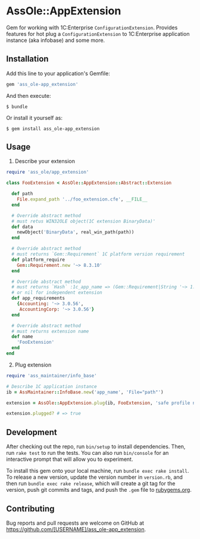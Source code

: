 # AssOle::AppExtension

Gem for working with 1C:Enterprise `ConfigurationExtension`. Provides features
for hot plug a `ConfigurationExtension` to 1C:Enterprise application
instance (aka infobase) and some more.

## Installation

Add this line to your application's Gemfile:

```ruby
gem 'ass_ole-app_extension'
```

And then execute:

    $ bundle

Or install it yourself as:

    $ gem install ass_ole-app_extension

## Usage

1. Describe your extension

```ruby
require 'ass_ole/app_extension'

class FooExtension < AssOle::AppExtension::Abstract::Extension

  def path
    File.expand_path '../foo_extension.cfe', __FILE__
  end

  # Override abstract method
  # must retus WIN32OLE object(1C extension BinaryData)'
  def data
    newObject('BinaryData', real_win_path(path))
  end

  # Override abstract method
  # must returns `Gem::Requirement` 1C platform version requirement
  def platform_require
    Gem::Requirement.new '~> 8.3.10'
  end

  # Override abstract method
  # must returns `Hash` :1c_app_name => (Gem::Requirement|String '~> 1.2.4')
  # or nil for independent extension
  def app_requirements
    {Accounting: '~> 3.0.56',
     AccountingCorp: '~> 3.0.56'}
  end

  # Override abstract method
  # must returns extension name
  def name
    'FooExtension'
  end
end
```

2. Plug extension

```ruby
require 'ass_maintainer/info_base'

# Describe 1C application instance
ib = AssMaintainer::InfoBase.new('app_name', 'File="path"')

extension = AssOle::AppExtension.plug(ib, FooExtension, 'safe profile name')

extension.plugged? # => true
```

## Development

After checking out the repo, run `bin/setup` to install dependencies. Then, run `rake test` to run the tests. You can also run `bin/console` for an interactive prompt that will allow you to experiment.

To install this gem onto your local machine, run `bundle exec rake install`. To release a new version, update the version number in `version.rb`, and then run `bundle exec rake release`, which will create a git tag for the version, push git commits and tags, and push the `.gem` file to [rubygems.org](https://rubygems.org).

## Contributing

Bug reports and pull requests are welcome on GitHub at https://github.com/[USERNAME]/ass_ole-app_extension.
